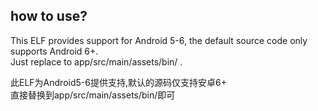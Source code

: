 ## how to use?
This ELF provides support for Android 5-6, the default source code only supports Android 6+.  
Just replace to app/src/main/assets/bin/ .  

此ELF为Android5-6提供支持,默认的源码仅支持安卓6+  
直接替换到app/src/main/assets/bin/即可  